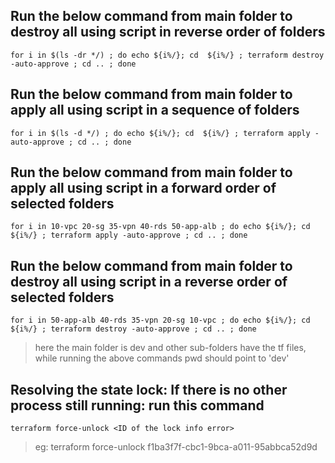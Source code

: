 ## Run the below command from main folder to destroy all using script in reverse order of folders
    for i in $(ls -dr */) ; do echo ${i%/}; cd  ${i%/} ; terraform destroy -auto-approve ; cd .. ; done


## Run the below command from main folder to apply all using script in a sequence of folders
    for i in $(ls -d */) ; do echo ${i%/}; cd  ${i%/} ; terraform apply -auto-approve ; cd .. ; done


## Run the below command from main folder to apply all using script in a forward order of selected folders
    for i in 10-vpc 20-sg 35-vpn 40-rds 50-app-alb ; do echo ${i%/}; cd  ${i%/} ; terraform apply -auto-approve ; cd .. ; done

## Run the below command from main folder to destroy all using script in a reverse order of selected folders
    for i in 50-app-alb 40-rds 35-vpn 20-sg 10-vpc ; do echo ${i%/}; cd  ${i%/} ; terraform destroy -auto-approve ; cd .. ; done

> here the main folder is dev and other sub-folders have the tf files, while running the above commands pwd should point to 'dev'

## Resolving the state lock: If there is no other process still running: run this command
    terraform force-unlock <ID of the lock info error>

> eg: terraform force-unlock f1ba3f7f-cbc1-9bca-a011-95abbca52d9d